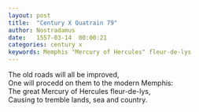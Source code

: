 ```yaml
---
layout: post
title:  "Century X Quatrain 79"
author: Nostradamus
date:   1557-03-14  00:00:21
categories: century x
keywords: Memphis "Mercury of Hercules" fleur-de-lys
---
```

The old roads will all be improved,  
One will procedd on them to the modern Memphis:  
The great Mercury of Hercules fleur-de-lys,  
Causing to tremble lands, sea and country.
